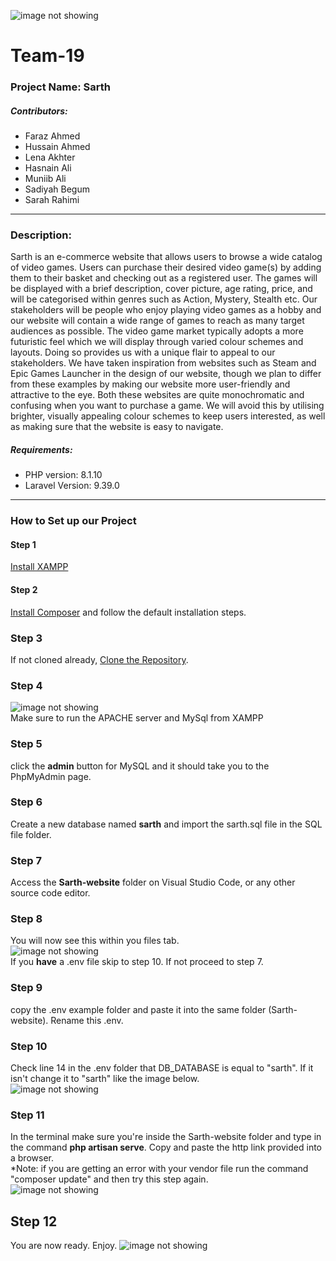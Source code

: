 ![image not showing](https://pbs.twimg.com/media/FizwZdTXEAEMDPX.jpg)
# Team-19

### Project Name: Sarth

##### Contributors:

* Faraz Ahmed
* Hussain Ahmed
* Lena Akhter
* Hasnain Ali
* Muniib Ali
* Sadiyah Begum
* Sarah Rahimi

---

### Description:

Sarth is an e-commerce website that allows users to browse a wide catalog of video games. Users can purchase their desired video game(s) by adding them to their basket and checking out as a registered user. The games will be displayed with a brief description, cover picture, age rating, price, and will be categorised within genres such as Action, Mystery, Stealth etc. Our stakeholders will be people who enjoy playing video games as a hobby and our website will contain a wide range of games to reach as many target audiences as possible. The video game market typically adopts a more futuristic feel which we will display through varied colour schemes and layouts. Doing so provides us with a unique flair to appeal to our stakeholders. We have taken inspiration from websites such as Steam and Epic Games Launcher in the design of our website, though we plan to differ from these examples by making our website more user-friendly and attractive to the eye. Both these websites are quite monochromatic and confusing when you want to purchase a game. We will avoid this by utilising brighter, visually appealing colour schemes to keep users interested, as well as making sure that the website is easy to navigate.

##### Requirements: 
- PHP version: 8.1.10
- Laravel Version: 9.39.0

---

### How to Set up our Project

#### Step 1 
[Install XAMPP](https://www.apachefriends.org/download.html)  

#### Step 2 
[Install Composer](https://getcomposer.org/download/) and follow the default installation steps.  
### Step 3 
If not cloned already, [Clone the Repository](https://github.com/lenaakhter/Team-19).  
### Step 4 
![image not showing](https://pbs.twimg.com/media/Fi55R0vWAAE8XQb?format=png&name=small) <br>
Make sure to run the APACHE server and MySql from XAMPP 
### Step 5
click the **admin** button for MySQL and it should take you to the PhpMyAdmin page.
### Step 6
Create a new database named **sarth** and import the sarth.sql file in the SQL file folder.
### Step 7
Access the **Sarth-website** folder on Visual Studio Code, or any other source code editor.
### Step 8
You will now see this within you files tab. <br>
![image not showing](https://pbs.twimg.com/media/Fi6cKG0XgAQ_LZC?format=jpg&name=small) <br>
If you **have** a .env file skip to step 10. If not proceed to step 7.
### Step 9
copy the .env example folder and paste it into the same folder (Sarth-website). Rename this .env.
### Step 10
Check line 14 in the .env folder that DB_DATABASE is equal to "sarth". If it isn't change it to "sarth" like the image below. <br>
![image not showing](https://pbs.twimg.com/media/Fi6cn_2XgAAKrVJ?format=png&name=240x240)
### Step 11
In the terminal make sure you're inside the Sarth-website folder and type in the command **php artisan serve**. Copy and paste the http link provided into a browser. <br>
*Note: if you are getting an error with your vendor file run the command "composer update" and then try this step again. <br>
![image not showing](https://pbs.twimg.com/media/Fi6dOVHWAAEV0l3?format=png&name=900x900)
## Step 12
You are now ready. Enjoy.
![image not showing](https://pbs.twimg.com/media/Fi6eOJrXgAIWRKR?format=jpg&name=small)

